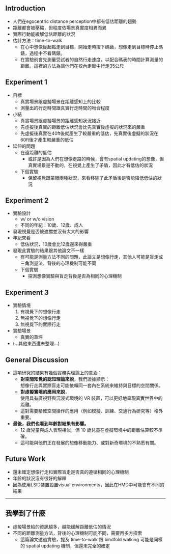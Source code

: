 ## Introduction
- 人們在egocentric distance perception中都有低估距離的趨勢
- 距離都會被壓縮，但程度依場景真實度相異而異
- 實際行動能緩解低估距離的狀況
- 估計方法：time-to-walk
	- 在心中想像從起點走到目標，開始走時按下碼錶，想像走到目標時停止碼錶，過程中不看碼錶。
	- 在實驗前會先測量受試者的自然行走速度，以配合碼表的時間計算測量的距離。這裡的方法為讓他們在校內走廊中行走35公尺
## Experiment 1
- 目標
	- 真實場景跟虛擬場景在距離感知上的比較
	- 測量出的行走時間跟真實行走時間的吻合程度
- 小結
	- 真實場景跟虛擬場景的距離感知狀況接近
	- 先虛擬後真實的距離低估狀況會比先真實後虛擬的狀況來的嚴重
	- 先虛擬後真實在40ft後就產生了較嚴重的低估，先真實後虛擬的狀況在60ft後才產生較嚴重的低估
- 延伸的問題
	- 在遠距離的低估
		- 或許是因為人們在想像走路的時候，會有spatial updating的想像，但真實場景是不動的，在視覺上產生了矛盾，因此才有低估的狀況
	- 下個實驗
		- 保留視覺跟蒙眼兩種狀況，來看移除了此矛盾後是否能降低低估的狀況
## Experiment 2
- 實驗設計
	- w/ or w/o vision
	- 不同的年紀：10歲、12歲、成人
- 發現視覺是否被遮擋並沒有太大的影響
- 年紀來看
	- 低估狀況，10歲會比12歲還來得嚴重
- 發現此實驗的結果跟其他論文不一樣
	- 有可能是測量方法不同的問題，此論文是想像行走，其他人可能是盲走或三角測量法，背後的心理機制可能不同
	- 下個實驗
		- 探測想像實驗與盲走背後是否為相同的心理機制
## Experiment 3
- 實驗情境
	1. 有視覺下的想像行走
	2. 無視覺下的想像行走
	3. 無視覺下的實際行走
- 實驗場景
	- 真實的草坪
- (...其他東西還未整理...)
## General Discussion
- 這項研究的結果有幾個實務與理論上的意涵：
	- **對空間知覺的認知理論來說**，我們證據顯示：  
	    想像行走與實際盲走可能依賴同一套內在系統來維持與目標的空間關係。
	- **對虛擬實境的應用來說**，  
	    使用具有廣視野與沉浸式環境的 VR 裝置，可以更好地呈現真實世界中的距離。
	- 這對需要精確空間操作的應用（例如模擬、訓練、交通行為研究等）格外重要。
- **最後，我們也看到年齡對結果有影響。**  
	- 12 歲兒童與成人表現相似，但 10 歲兒童在虛擬環境中的距離估算較不準確。
	- 這可能與他們正在發展的想像移動能力、或對新奇環境的不熟悉有關。
## Future Work
- 還未確定想像行走和實際盲走是否真的遵循相同的心理機制
- 年齡的狀況沒有很好的解釋
- 因為使用LSID裝置設置visual environments，因此在HMD中可能會有不同的結果
---
## 我學到了什麼
- 虛擬場景給的資訊越多，越能緩解距離低估的情況
- 不同的距離測量方法，背後的心理機制可能不同，需要再多方探索
	- 這篇論文透過實驗，提及 time-to-walk 跟 bindfold walking 可能是同樣的 spatial updating 機制，但還未完全的確定
